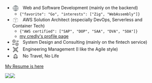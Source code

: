 - <img src="/img/p-web.svg" align="center" width="20x" />　Web and Software Development (mainly on the backend)
  - `{"favorite": "Go", "interests": ["Zig", "WebAssembly"]}`
- <img src="/img/p-aws.svg" align="center" width="20x" />　AWS Solution Architect (especially DevOps, Serverless and Container Tech)
  - `{"AWS certified": ["SAP", "DOP", "SAA", "DVA", "SOA"]}`
  - [my credly's profile page](https://www.credly.com/users/fuminori-sakamoto/badges)
- <img src="/img/p-fin.svg" align="center" width="20x" />　System Design and Consulting (mainly on the fintech service)
- <img src="/img/p-mgr.svg" align="center" width="20x" />　Engineering Management (I like the Agile style)
- <img src="/img/p-backpacker.svg" align="center" width="20x" />　No Travel, No Life

[My Resume is here](https://gist.github.com/goldeneggg/7bf0324258e67cff9ed575119cca7a46)

<a href="https://github.com/anuraghazra/github-readme-stats">
  <img align="left" src="https://github-readme-stats.vercel.app/api?username=goldeneggg&count_private=true&show_icons=true" />
</a>
<a href="https://github.com/anuraghazra/github-readme-stats">
  <img align="left" src="https://github-readme-stats.vercel.app/api/top-langs/?username=goldeneggg&hide=html,coffeescript" />
</a>
